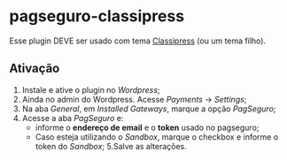 # pagseguro-classipress

Esse plugin DEVE ser usado com tema [Classipress](http://www.appthemes.com/themes/classipress/) (ou um tema filho).
 
## Ativação

1. Instale e ative o plugin no *Wordpress*;
2. Ainda no admin do Wordpress. Acesse *Payments* -> *Settings*;
3. Na aba *General*, em *Installed Gateways*, marque a opção *PagSeguro*;
4. Acesse a aba *PagSeguro* e: 
    - informe o **endereço de email** e o **token** usado no pagseguro;
    - Caso esteja utilizando o *Sandbox*, marque o checkbox e informe o token do *Sandbox*;
5.Salve as alterações.


   
    



